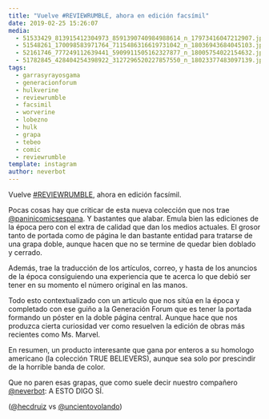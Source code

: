 ```yaml
---
title: "Vuelve #REVIEWRUMBLE, ahora en edición facsímil"
date: 2019-02-25 15:26:07
media: 
  - 51533429_813915412304973_8591390740984988614_n_17973416047212907.jpg
  - 51548261_170098583971764_7115486316619731042_n_18036943684045103.jpg
  - 52161746_777249112639441_5909911505162327877_n_18005754022154632.jpg
  - 51782845_428404254398922_3127296520227857550_n_18023377483097139.jpg
tags: 
  - garrasyrayosgama
  - generacionforum
  - hulkverine
  - reviewrumble
  - facsimil
  - worverine
  - lobezno
  - hulk
  - grapa
  - tebeo
  - comic
  - reviewrumble
template: instagram
author: neverbot
---
```


Vuelve [#REVIEWRUMBLE](/tags/reviewrumble), ahora en edición facsímil.

Pocas cosas hay que criticar de esta nueva colección que nos trae [@paninicomicsespana](https://instagram.com/paninicomicsespana). Y bastantes que alabar. Emula bien las ediciones de la época pero con el extra de calidad que dan los medios actuales. El grosor tanto de portada como de página le dan bastante entidad para tratarse de una grapa doble, aunque hacen que no se termine de quedar bien doblado y cerrado.

Además, trae la traducción de los artículos, correo, y hasta de los anuncios de la época consiguiendo una experiencia que te acerca lo que debió ser tener en su momento el número original en las manos.

Todo esto contextualizado con un articulo que nos sitúa en la época y completado con ese guiño a la Generación Forum que es tener la portada formando un póster en la doble página central. Aunque hace que nos produzca cierta curiosidad ver como resuelven la edición de obras más recientes como Ms. Marvel.

En resumen, un producto interesante que gana por enteros a su homologo americano (la colección TRUE BELIEVERS), aunque sea solo por prescindir de la horrible banda de color.

Que no paren esas grapas, que como suele decir nuestro compañero [@neverbot](https://instagram.com/neverbot): A ESTO DIGO SÍ.

([@hecdruiz](https://instagram.com/hecdruiz) vs [@uncientovolando](https://instagram.com/uncientovolando))
